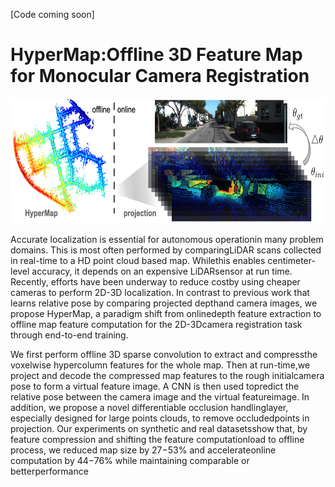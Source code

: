 [Code coming soon]

# HyperMap:Offline 3D Feature Map for Monocular Camera Registration


<img src="https://github.com/alliecc/HyperMap-Offline-3D-Feature-Map-for-Monocular-Camera-Registration/blob/master/front_v4.png" class="center" height="200">

Accurate localization is essential for autonomous operationin many problem domains. This is most often performed by comparingLiDAR scans collected in real-time to a HD point cloud based map. Whilethis enables centimeter-level accuracy, it depends on an expensive LiDARsensor at run time. Recently, efforts have been underway to reduce costby using cheaper cameras to perform 2D-3D localization. In contrast to previous work that learns relative pose by comparing projected depthand camera images, we propose HyperMap, a paradigm shift from onlinedepth feature extraction to offline map feature computation for the 2D-3Dcamera registration task through end-to-end training.

We first perform offline 3D sparse convolution to extract and compressthe voxelwise hypercolumn features for the whole map. Then at run-time,we project and decode the compressed map features to the rough initialcamera pose to form a virtual feature image. A CNN is then used topredict the relative pose between the camera image and the virtual featureimage. In addition, we propose a novel differentiable occlusion handlinglayer, especially designed for large points clouds, to remove occludedpoints  in  projection.  Our  experiments  on  synthetic  and  real  datasetsshow that, by feature compression and shifting the feature computationload to offline process, we reduced map size by 27−53% and accelerateonline computation by 44−76% while maintaining comparable or betterperformance
